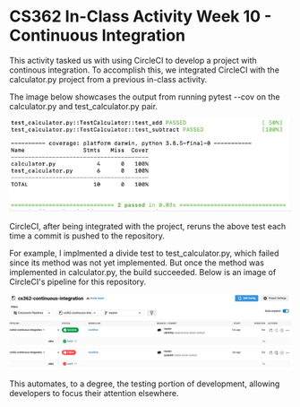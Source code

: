 # CS362 In-Class Activity Week 10 - Continuous Integration
This activity tasked us with using CircleCI to develop a project with continous integration. To accomplish this, we integrated CircleCI with the calculator.py project from a previous in-class activity.

The image below showcases the output from running pytest --cov on the calculator.py and test_calculator.py pair.

![Pytest terminal output](https://github.com/lemossc/cs362-continuous-integration/blob/master/pytest-output.png)

CircleCI, after being integrated with the project, reruns the above test each time a commit is pushed to the repository. 

For example, I implmented a divide test to test_calculator.py, which failed since its method was not yet implemented. But once the method was implemented in calculator.py, the build succeeded. Below is an image of CircleCI's pipeline for this repository.

![CircleCI pipeline](https://github.com/lemossc/cs362-continuous-integration/blob/master/circleci-example.png)

This automates, to a degree, the testing portion of development, allowing developers to focus their attention elsewhere.
